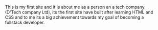 ﻿This is my first site and it is about me as a person an a tech company (D'Tech company Ltd), its the first site have built after learning HTML and CSS and to me its a big achievement towards my goal of becoming a fullstack developer.
